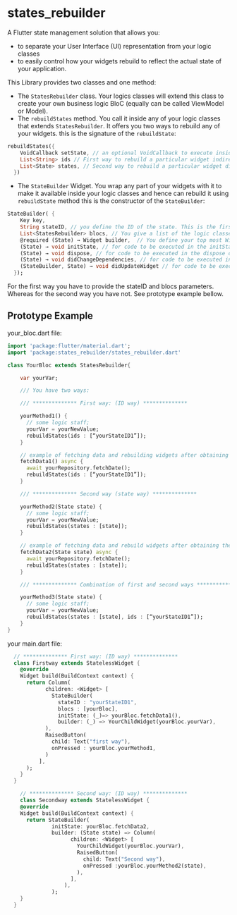 # states_rebuilder

A Flutter state management solution that allows you: 
  * to separate your User Interface (UI) representation from your logic classes
  * to easily control how your widgets rebuild to reflect the actual state of your application. 

This Library provides two classes and one method:

  * The `StatesRebuilder` class. Your logics classes will extend this class to create your own business logic BloC (equally can be called ViewModel or Model).
  * The `rebuildStates` method. You call it inside any of your logic classes that extends `StatesRebuilder`. It offers you two ways to rebuild any of your widgets.
  this is the signature of the `rebuildState`:
  ```dart
  rebuildStates({
      VoidCallback setState, // an optional VoidCallback to execute inside the Flutter setState() method 
      List<String> ids // First way to rebuild a particular widget indirectly by giving its id
      List<State> states, // Second way to rebuild a particular widget directly by giving its State
    })
  ```
  * The `StateBuilder` Widget. You wrap any part of your widgets with it to make it available inside your logic classes and hence can rebuild it using `rebuildState` method
  this is the constructor of the `StateBuilder`:
  ```dart
  StateBuilder( {
      Key key, 
      String stateID, // you define the ID of the state. This is the first way
      List<StatesRebuilder> blocs, // You give a list of the logic classes (BloC) you want this ID will be available.
      @required (State) → Widget builder,  // You define your top most Widget.
      (State) → void initState, // for code to be executed in the initState of a StatefulWidget
      (State) → void dispose, // for code to be executed in the dispose of a StatefulWidget
      (State) → void didChangeDependencies, // for code to be executed in the didChangeDependencies of a StatefulWidget
      (StateBuilder, State) → void didUpdateWidget // for code to be executed in the didUpdateWidget of a StatefulWidget
    });
  ```
  For the first way you have to provide the stateID and blocs parameters. Whereas for the second way you have not. See prototype example bellow.
	
## Prototype Example

your_bloc.dart file:
  ```dart
  import 'package:flutter/material.dart';
  import 'package:states_rebuilder/states_rebuilder.dart'

  class YourBloc extends StatesRebuilder{

      var yourVar;

      /// You have two ways:

      /// ************** First way: (ID way) **************

      yourMethod1() {
        // some logic staff;
        yourVar = yourNewValue;
        rebuildStates(ids : [“yourStateID1”]);
      }

      // example of fetching data and rebuilding widgets after obtaining the data
      fetchData1() async {
        await yourRepository.fetchDate();
        rebuildStates(ids : [“yourStateID1”]);
      }

      /// ************** Second way (state way) **************

      yourMethod2(State state) {
        // some logic staff;
        yourVar = yourNewValue;
        rebuildStates(states : [state]);
      }

      // example of fetching data and rebuild widgets after obtaining the data
      fetchData2(State state) async {
        await yourRepository.fetchDate();
        rebuildStates(states : [state]);
      }

      /// ************** Combination of first and second ways **************

      yourMethod3(State state) {
        // some logic staff;
        yourVar = yourNewValue;
        rebuildStates(states : [state], ids : [“yourStateID1”]);
      }
  }
  ```
your main.dart file:

```dart
  // ************** First way: (ID way) ************** 
  class Firstway extends StatelessWidget {
    @override
    Widget build(BuildContext context) {
      return Column(
            children: <Widget> [
              StateBuilder(
                stateID : "yourStateID1",
                blocs : [yourBloc],
                initState: (_)=> yourBloc.fetchData1(),
                builder: (_) => YourChildWidget(yourBloc.yourVar),
            ),
            RaisedButton(
              child: Text("first way"),
              onPressed : yourBloc.yourMethod1,
            )
          ],
      );
    }
  }

    // ************** Second way: (ID way) ************** 
    class Secondway extends StatelessWidget {
    @override
    Widget build(BuildContext context) {
      return StateBuilder(
              initState: yourBloc.fetchData2,
              builder: (State state) => Column(
                    children: <Widget> [
                      YourChildWidget(yourBloc.yourVar),
                      RaisedButton(
                        child: Text("Second way"),
                        onPressed :yourBloc.yourMethod2(state),
                      ), 
                    ],
                  ),
              );
    }
  }
```
